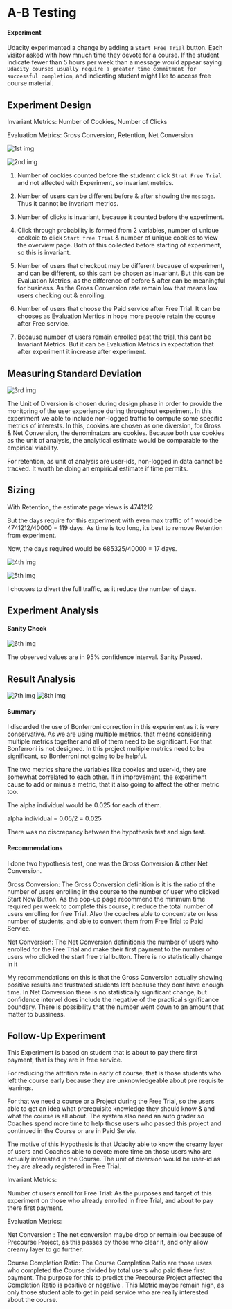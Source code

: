 # A-B Testing

#### Experiment

Udacity experimented a change by adding a `Start Free Trial` button. Each visitor asked with how mnuch time they devote for a course. If the student indicate fewer than 5 hours per week than a message would appear saying `Udacity courses usually require a
greater time commitment for successful completion`, and indicating student might like to access free course material. 

## Experiment Design

Invariant Metrics: Number of Cookies, Number of Clicks

Evaluation Metrics: Gross Conversion, Retention, Net Conversion

![1st img](https://raw.githubusercontent.com/kakush30/Project-7-AB-Test/master/img/Untitled1.png)

![2nd img](https://raw.githubusercontent.com/kakush30/Project-7-AB-Test/master/img/Untitled2.png)

1) Number of cookies counted before the studennt click `Strat Free Trial` and not affected with Experiment, so invariant metrics.

2) Number of users can be different before & after showing the `message`. Thus it cannot be invariant metrics. 

3) Number of clicks is invariant, because it counted before the experiment. 

4) Click through probability is formed from 2 variables, number of unique cookoie to click `Start free Trial` & number of unique cookies to view the overview page. Both of this collected before starting of experiment, so this is invariant. 

5) Number of users that checkout may be different because of experiment, and can be different, so this cant be  chosen as invariant. But this can be Evaluation Metrics, as the difference of before & after can be meaningful for business. As the Gross Conversion rate remain low that means low users checking out & enrolling. 

6) Number of users that choose the Paid service after Free Trial. It can be chooses as Evaluation Mertics in hope more people retain the course after Free service.

7) Because number of users remain enrolled past the trial, this cant be Invariant Metrics. But it can be Evaluation Metrics in expectation that after experiment it increase after experiment.

## Measuring Standard Deviation 

![3rd img](https://raw.githubusercontent.com/kakush30/Project-7-AB-Test/master/img/Untitled3.png)

The Unit of Diversion is chosen during design phase in order to provide the monitoring of the user experience during throughout experiment. In this experiment we able to include non-logged traffic to compute some specific metrics of interests. In this, cookies are chosen as one diversion, for Gross & Net Conversion, the denominators are cookies. Because both use cookies as the unit of analysis, the analytical estimate would be comparable to the empirical viability. 

For retention, as unit of analysis are user-ids, non-logged in data cannot be tracked. It worth be doing an empirical estimate if time permits. 

## Sizing

With Retention, the estimate page views is 4741212.

But the days require for this experiment with even max traffic of 1 would be 4741212/40000 = 119 days. As time is too long, its best to remove Retention from experiment. 

Now, the days required would be 685325/40000 = 17 days.

![4th img](https://raw.githubusercontent.com/kakush30/Project-7-AB-Test/master/img/Untitled4.png)

![5th img](https://raw.githubusercontent.com/kakush30/Project-7-AB-Test/master/img/Untitled5.png)

I chooses to divert the full traffic, as it reduce the number of days.

## Experiment Analysis

#### Sanity Check

![6th img](https://raw.githubusercontent.com/kakush30/Project-7-AB-Test/master/img/Untitled6.png)

The observed values are in 95% confidence interval. Sanity Passed. 

## Result Analysis

![7th img](https://raw.githubusercontent.com/kakush30/Project-7-AB-Test/master/img/Untitled7.png)
![8th img](https://raw.githubusercontent.com/kakush30/Project-7-AB-Test/master/img/Untitled8.png)

#### Summary 

I discarded the use of Bonferroni correction in this experiment as it is very conservative. As we are using multiple metrics, that means considering multiple metrics together and all of them need to be significant.  For that Bonferroni is not designed. In this project multiple metrics need to be significant, so Bonferroni not going to be helpful.

The two metrics share the variables like cookies and user-id, they are somewhat correlated to each other. If in improvement, the experiment cause to add or minus a metric, that it also going to affect the other metric too. 

The alpha individual would be 0.025 for each of them. 

alpha individual = 0.05/2 = 0.025

There was no discrepancy between the hypothesis test and sign test. 

#### Recommendations

I done two hypothesis test, one was the Gross Conversion & other Net Conversion. 

Gross Conversion: The Gross Conversion definition is it is the ratio of the number of users enrolling in the course to the number of user who clicked Start Now Button. As the pop-up page recommend the minimum time required per week to complete this course, it reduce the total number of users enrolling for free Trial. Also the coaches able to concentrate on less number of students, and able to convert them from Free Trial to Paid Service. 

Net Conversion: The Net Conversion definitionis the number of users who enrolled for the Free Trial and make their first payment to the number of users who clicked the start free trial button. There is no statistically change in it 

My recommendations on this is that the Gross Conversion actually showing positive results and frustrated students left because they dont have enough time. In Net Conversion there is no statistically significant change, but confidence intervel does include the negative of the practical significance boundary. There is possibility that the number went down to an amount that matter to bussiness.                 

## Follow-Up Experiment

This Experiment is based on student that is about to pay there first payment, that is they are in free service. 

For reducing the attrition rate in early of course, that is those students who left the course early because they are unknowledgeable about pre requisite leanings.

For that we need a course or a Project during the Free Trial, so the users able to get an idea what prerequisite knowledge they should know & and what the course is all about. 
The system also need an auto grader so Coaches spend more time to help those users who passed this project and continued in the Course or are in Paid Servie. 

The motive of this Hypothesis is that Udacity able to know the creamy layer of users and Coaches able to devote more time on those users who are actually interested in the Course. 
The unit of diversion would be user-id as they are already registered in Free Trial. 

Invariant Metrics: 

Number of users enroll for Free Trial: As the purposes and target of this experiment on those who already enrolled in free Trial, and about to pay there first payment.

Evaluation Metrics: 

Net Conversion : The net conversion maybe drop or remain low because of Precourse Project, as this passes by those who clear it, and only allow creamy layer to go further.

Course Completion Ratio: The Course Completion Ratio are those users who completed the Course divided by total users who paid there first payment. The purpose for this to predict the Precourse Project affected the Completion Ratio is positive or negative . This Metric maybe remain high, as only those student able to get in paid service who are really interested about the course.
